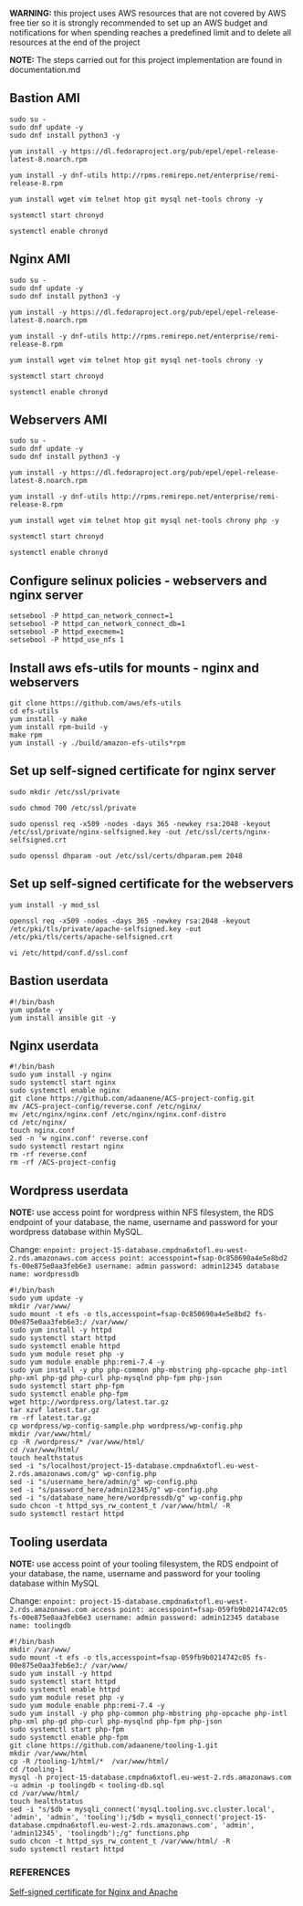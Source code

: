 **WARNING:** this project uses AWS resources that are not covered by AWS free tier so it is strongly recommended to set up an AWS budget and notifications for when spending reaches a predefined limit and to delete all resources at the end of the project

**NOTE:** The steps carried out for this project implementation are found in documentation.md
## Bastion AMI

```
sudo su -
sudo dnf update -y
sudo dnf install python3 -y

yum install -y https://dl.fedoraproject.org/pub/epel/epel-release-latest-8.noarch.rpm

yum install -y dnf-utils http://rpms.remirepo.net/enterprise/remi-release-8.rpm

yum install wget vim telnet htop git mysql net-tools chrony -y

systemctl start chronyd

systemctl enable chronyd

``````


## Nginx AMI

```
sudo su -
sudo dnf update -y
sudo dnf install python3 -y

yum install -y https://dl.fedoraproject.org/pub/epel/epel-release-latest-8.noarch.rpm

yum install -y dnf-utils http://rpms.remirepo.net/enterprise/remi-release-8.rpm

yum install wget vim telnet htop git mysql net-tools chrony -y

systemctl start chronyd

systemctl enable chronyd
```

## Webservers AMI

```
sudo su -
sudo dnf update -y
sudo dnf install python3 -y

yum install -y https://dl.fedoraproject.org/pub/epel/epel-release-latest-8.noarch.rpm

yum install -y dnf-utils http://rpms.remirepo.net/enterprise/remi-release-8.rpm

yum install wget vim telnet htop git mysql net-tools chrony php -y

systemctl start chronyd

systemctl enable chronyd
```


## Configure selinux policies - webservers and nginx server

```
setsebool -P httpd_can_network_connect=1
setsebool -P httpd_can_network_connect_db=1
setsebool -P httpd_execmem=1
setsebool -P httpd_use_nfs 1
```


## Install aws efs-utils for mounts - nginx and webservers

```
git clone https://github.com/aws/efs-utils
cd efs-utils
yum install -y make
yum install rpm-build -y
make rpm
yum install -y ./build/amazon-efs-utils*rpm
```

## Set up self-signed certificate for nginx server

``````
sudo mkdir /etc/ssl/private

sudo chmod 700 /etc/ssl/private

sudo openssl req -x509 -nodes -days 365 -newkey rsa:2048 -keyout /etc/ssl/private/nginx-selfsigned.key -out /etc/ssl/certs/nginx-selfsigned.crt

sudo openssl dhparam -out /etc/ssl/certs/dhparam.pem 2048
``````


## Set up self-signed certificate for the webservers 

```
yum install -y mod_ssl

openssl req -x509 -nodes -days 365 -newkey rsa:2048 -keyout /etc/pki/tls/private/apache-selfsigned.key -out /etc/pki/tls/certs/apache-selfsigned.crt

vi /etc/httpd/conf.d/ssl.conf 
```


## Bastion userdata

``````
#!/bin/bash
yum update -y
yum install ansible git -y
``````

## Nginx userdata

``````
#!/bin/bash
sudo yum install -y nginx
sudo systemctl start nginx
sudo systemctl enable nginx
git clone https://github.com/adaanene/ACS-project-config.git
mv /ACS-project-config/reverse.conf /etc/nginx/
mv /etc/nginx/nginx.conf /etc/nginx/nginx.conf-distro
cd /etc/nginx/
touch nginx.conf
sed -n 'w nginx.conf' reverse.conf
sudo systemctl restart nginx
rm -rf reverse.conf
rm -rf /ACS-project-config

``````


## Wordpress userdata

**NOTE:** use access point for wordpress within NFS filesystem, the RDS endpoint of your database, the name, username and password for your wordpress database within MySQL.

Change:
`enpoint: project-15-database.cmpdna6xtofl.eu-west-2.rds.amazonaws.com
access point: accesspoint=fsap-0c850690a4e5e8bd2 fs-00e875e0aa3feb6e3
username: admin
password: admin12345
database name: wordpressdb`

``````
#!/bin/bash
sudo yum update -y
mkdir /var/www/
sudo mount -t efs -o tls,accesspoint=fsap-0c850690a4e5e8bd2 fs-00e875e0aa3feb6e3:/ /var/www/
sudo yum install -y httpd 
sudo systemctl start httpd
sudo systemctl enable httpd
sudo yum module reset php -y
sudo yum module enable php:remi-7.4 -y
sudo yum install -y php php-common php-mbstring php-opcache php-intl php-xml php-gd php-curl php-mysqlnd php-fpm php-json
sudo systemctl start php-fpm
sudo systemctl enable php-fpm
wget http://wordpress.org/latest.tar.gz
tar xzvf latest.tar.gz
rm -rf latest.tar.gz
cp wordpress/wp-config-sample.php wordpress/wp-config.php
mkdir /var/www/html/
cp -R /wordpress/* /var/www/html/
cd /var/www/html/
touch healthstatus
sed -i "s/localhost/project-15-database.cmpdna6xtofl.eu-west-2.rds.amazonaws.com/g" wp-config.php 
sed -i "s/username_here/admin/g" wp-config.php 
sed -i "s/password_here/admin12345/g" wp-config.php 
sed -i "s/database_name_here/wordpressdb/g" wp-config.php 
sudo chcon -t httpd_sys_rw_content_t /var/www/html/ -R
sudo systemctl restart httpd

``````



## Tooling userdata

**NOTE:** use access point of your tooling filesystem, the RDS endpoint of your database, the name, username and password for your tooling database within MySQL 

Change:
`enpoint: project-15-database.cmpdna6xtofl.eu-west-2.rds.amazonaws.com
access point: accesspoint=fsap-059fb9b0214742c05 fs-00e875e0aa3feb6e3
username: admin
password: admin12345
database name: toolingdb`

``````
#!/bin/bash
mkdir /var/www/
sudo mount -t efs -o tls,accesspoint=fsap-059fb9b0214742c05 fs-00e875e0aa3feb6e3:/ /var/www/
sudo yum install -y httpd 
sudo systemctl start httpd
sudo systemctl enable httpd
sudo yum module reset php -y
sudo yum module enable php:remi-7.4 -y
sudo yum install -y php php-common php-mbstring php-opcache php-intl php-xml php-gd php-curl php-mysqlnd php-fpm php-json
sudo systemctl start php-fpm
sudo systemctl enable php-fpm
git clone https://github.com/adaanene/tooling-1.git
mkdir /var/www/html
cp -R /tooling-1/html/*  /var/www/html/
cd /tooling-1
mysql -h project-15-database.cmpdna6xtofl.eu-west-2.rds.amazonaws.com -u admin -p toolingdb < tooling-db.sql
cd /var/www/html/
touch healthstatus
sed -i "s/$db = mysqli_connect('mysql.tooling.svc.cluster.local', 'admin', 'admin', 'tooling');/$db = mysqli_connect('project-15-database.cmpdna6xtofl.eu-west-2.rds.amazonaws.com', 'admin', 'admin12345', 'toolingdb');/g" functions.php
sudo chcon -t httpd_sys_rw_content_t /var/www/html/ -R
sudo systemctl restart httpd

``````

### REFERENCES

[Self-signed certificate for Nginx and Apache](https://www.digitalocean.com/community/tutorials/how-to-create-a-self-signed-ssl-certificate-for-nginx-on-centos-7)